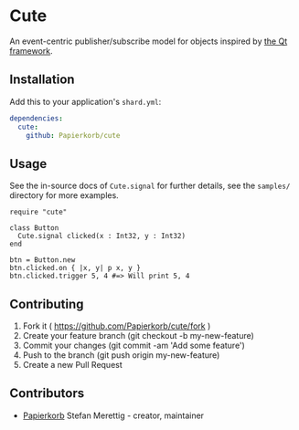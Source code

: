 # Cute

An event-centric publisher/subscribe model for objects inspired by [the Qt framework](https://www.qt.io/).

## Installation

Add this to your application's `shard.yml`:

```yaml
dependencies:
  cute:
    github: Papierkorb/cute
```

## Usage

See the in-source docs of `Cute.signal` for further details,
see the `samples/` directory for more examples.

```crystal
require "cute"

class Button
  Cute.signal clicked(x : Int32, y : Int32)
end

btn = Button.new
btn.clicked.on { |x, y| p x, y }
btn.clicked.trigger 5, 4 #=> Will print 5, 4
```

## Contributing

1. Fork it ( https://github.com/Papierkorb/cute/fork )
2. Create your feature branch (git checkout -b my-new-feature)
3. Commit your changes (git commit -am 'Add some feature')
4. Push to the branch (git push origin my-new-feature)
5. Create a new Pull Request

## Contributors

- [Papierkorb](https://github.com/Papierkorb) Stefan Merettig - creator, maintainer
